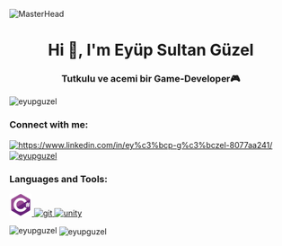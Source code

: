 ![MasterHead](https://assets.bacancytechnology.com/main-boot-5/images/unity-dev/banner.jpg?v-1)
<h1 align="center">Hi 👋, I'm Eyüp Sultan Güzel</h1>
<h3 align="center">Tutkulu ve acemi bir Game-Developer🎮</h3>

<p align="left"> <img src="https://komarev.com/ghpvc/?username=eyupguzel&label=Profile%20views&color=0e75b6&style=flat" alt="eyupguzel" /> </p>

<h3 align="left">Connect with me:</h3>
<p align="left">
<a href="https://linkedin.com/in/https://www.linkedin.com/in/ey%c3%bcp-g%c3%bczel-8077aa241/" target="blank"><img align="center" src="https://raw.githubusercontent.com/rahuldkjain/github-profile-readme-generator/master/src/images/icons/Social/linked-in-alt.svg" alt="https://www.linkedin.com/in/ey%c3%bcp-g%c3%bczel-8077aa241/" height="30" width="40" /></a>
<a href="https://www.leetcode.com/eyupguzel" target="blank"><img align="center" src="https://raw.githubusercontent.com/rahuldkjain/github-profile-readme-generator/master/src/images/icons/Social/leet-code.svg" alt="eyupguzel" height="30" width="40" /></a>
</p>

<h3 align="left">Languages and Tools:</h3>
<p align="left"> <a href="https://www.w3schools.com/cs/" target="_blank" rel="noreferrer"> <img src="https://raw.githubusercontent.com/devicons/devicon/master/icons/csharp/csharp-original.svg" alt="csharp" width="40" height="40"/> </a> <a href="https://git-scm.com/" target="_blank" rel="noreferrer"> <img src="https://www.vectorlogo.zone/logos/git-scm/git-scm-icon.svg" alt="git" width="40" height="40"/> </a> <a href="https://unity.com/" target="_blank" rel="noreferrer"> <img src="https://www.vectorlogo.zone/logos/unity3d/unity3d-icon.svg" alt="unity" width="40" height="40"/> </a> </p>

<p><img align="left" src="https://github-readme-stats.vercel.app/api/top-langs?username=eyupguzel&show_icons=true&locale=en&layout=compact" alt="eyupguzel" /></p>

<p>&nbsp;<img align="center" src="https://github-readme-stats.vercel.app/api?username=eyupguzel&show_icons=true&locale=en" alt="eyupguzel" /></p>
